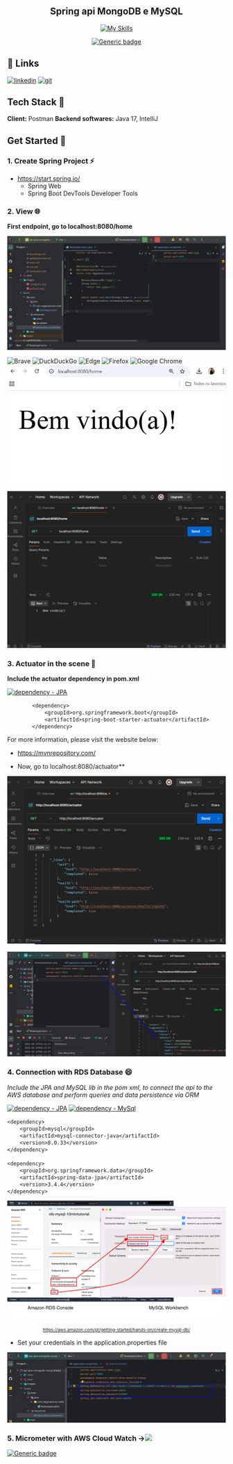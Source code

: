 
  <h2 align="center"> Spring api MongoDB e MySQL</h2>
<center>

[![My Skills](https://skillicons.dev/icons?i=aws,java,mysql,postman,vscode,spring&perline=3)](https://skillicons.dev)


[![Generic badge](https://img.shields.io/badge/status-developing-yellow.svg)](/#/)


</center>

## 🔗 Links

[![linkedin](https://img.shields.io/badge/linkedin-0A66C2?style=for-the-badge&logo=linkedin&logoColor=white)](https://br.linkedin.com/in/luiza-andrade-ti/) [![git](https://img.shields.io/badge/github-000?style=for-the-badge&logo=github&logoColor=white)](https://github.com/luizaandradeti/)


## Tech Stack 🔨
**Client:** Postman
**Backend softwares:** Java 17, IntelliJ


## Get Started 🚀 

### 1. Create Spring Project  ⚡️
- https://start.spring.io/ 
    - Spring Web 
    - Spring Boot DevTools Developer Tools

### 2. View 🌐

 **First endpoint, go to localhost:8080/home**

![App Screenshot](images/alter.png) 


![Brave](https://img.shields.io/badge/Brave-FB542B?style=for-the-badge&logo=Brave&logoColor=white)
![DuckDuckGo](https://img.shields.io/badge/duckduckgo-de5833?style=for-the-badge&logo=duckduckgo&logoColor=white)
![Edge](https://img.shields.io/badge/Edge-0078D7?style=for-the-badge&logo=Microsoft-edge&logoColor=white)
![Firefox](https://img.shields.io/badge/Firefox-FF7139?style=for-the-badge&logo=Firefox-Browser&logoColor=white)
![Google Chrome](https://img.shields.io/badge/Google%20Chrome-4285F4?style=for-the-badge&logo=GoogleChrome&logoColor=white)
![App Screenshot](images/navegador.png) 

![App Screenshot](images/postman.png)  

### 3. Actuator in the scene 🔬

 **Include the actuator dependency in pom.xml**

[![dependency - JPA](https://img.shields.io/badge/Dependency-Actuator-turquoise )](https://mvnrepository.com/artifact/org.springframework.boot/spring-boot-starter-actuator/1.2.1.RELEASE)
````
		<dependency>
			<groupId>org.springframework.boot</groupId>
			<artifactId>spring-boot-starter-actuator</artifactId>
		</dependency>
````
For more information, please visit the website below:
- https://mvnrepository.com/

- Now, go to localhost:8080/actuator**

![App Screenshot](images/actuator.png)

![App Screenshot](images/details.png)

### 4. Connection with RDS Database 😄   

*Include the JPA and MySQL lib in the pom xml, to connect the api to the AWS database and perform queries and data persistence via ORM*


[![dependency - JPA](https://img.shields.io/badge/Dependency-JPA-red)](https://mvnrepository.com/artifact/org.springframework.boot/spring-boot-starter-data-jpa)
[![dependency - MySql](https://img.shields.io/badge/Dependency-MySQL-yellow)]([https://mvnrepository.com/search?q=MYSQL)


````
<dependency>
	<groupId>mysql</groupId>
	<artifactId>mysql-connector-java</artifactId>
	<version>8.0.33</version>
</dependency>

<dependency>
	<groupId>org.springframework.data</groupId>
	<artifactId>spring-data-jpa</artifactId>
	<version>3.4.4</version>
</dependency>

````
![App Screenshot](images/connect-b.0249a5354c7767138c0efabeef2a2cec0104f084.png)<center><font size="1">https://aws.amazon.com/pt/getting-started/hands-on/create-mysql-db/</font></center>

- Set your credentials in the application.properties file

![App Screenshot](images/DATABASEAPPLICATION.png)

### 5.  Micrometer with AWS Cloud Watch -><img src="https://d2q66yyjeovezo.cloudfront.net/icon/8f57ebd825a828e205b2dde223ba17e4-6af63a22dc297f8041286760ee8cd2c9.svg" /></a></td>
	


[![Generic badge](https://img.shields.io/badge/status-TODO-yellow.svg)](/#/)
